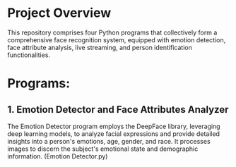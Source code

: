 # Project Overview
This repository comprises four Python programs that collectively form a comprehensive face recognition system, equipped with emotion detection, face attribute analysis, live streaming, and person identification functionalities.

# Programs:
## 1. Emotion Detector and Face Attributes Analyzer
The Emotion Detector program employs the DeepFace library, leveraging deep learning models, to analyze facial expressions and provide detailed insights into a person's emotions, age, gender, and race. It processes images to discern the subject's emotional state and demographic information. (Emotion Detector.py)
